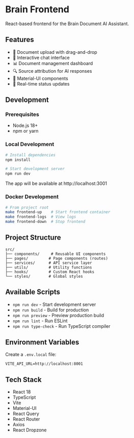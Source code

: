 # Brain Frontend

React-based frontend for the Brain Document AI Assistant.

## Features

- 📄 Document upload with drag-and-drop
- 💬 Interactive chat interface
- 📊 Document management dashboard
- 🔍 Source attribution for AI responses
- 🎨 Material-UI components
- 🔄 Real-time status updates

## Development

### Prerequisites

- Node.js 18+
- npm or yarn

### Local Development

```bash
# Install dependencies
npm install

# Start development server
npm run dev
```

The app will be available at http://localhost:3001

### Docker Development

```bash
# From project root
make frontend-up    # Start frontend container
make frontend-logs  # View logs
make frontend-down  # Stop frontend
```

## Project Structure

```
src/
├── components/     # Reusable UI components
├── pages/         # Page components (routes)
├── services/      # API service layer
├── utils/         # Utility functions
├── hooks/         # Custom React hooks
└── styles/        # Global styles
```

## Available Scripts

- `npm run dev` - Start development server
- `npm run build` - Build for production
- `npm run preview` - Preview production build
- `npm run lint` - Run ESLint
- `npm run type-check` - Run TypeScript compiler

## Environment Variables

Create a `.env.local` file:

```env
VITE_API_URL=http://localhost:8001
```

## Tech Stack

- React 18
- TypeScript
- Vite
- Material-UI
- React Query
- React Router
- Axios
- React Dropzone